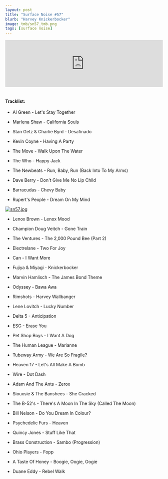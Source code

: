 ```yaml
---
layout: post
title: "Surface Noise #57"
blurb: "Harvey Knickerbocker"
image: tmb/sn57_tmb.png
tags: [surface noise]
---
```



<iframe scrolling="no" id="hearthis_at_track_3061012" width="100%" height="150" src="https://hearthis.at/embed/3061012/transparent_black/?hcolor=&color=&style=2&block_size=2&block_space=1&background=1&waveform=0&cover=0&autoplay=0&css=" frameborder="0" allowtransparency allow="autoplay"><p>Listen to <a href="https://hearthis.at/zerocc/2019-05-0220h59m40s/" target="_blank">Surface Noise #57 (2/5/19)</a> <span>by</span><a href="https://hearthis.at/zerocc/" target="_blank" >Zero</a> <span>on</span> <a href="https://hearthis.at/" target="_blank">hearthis.at</a></p></iframe>
&nbsp;

#### Tracklist:

- Al Green - Let's Stay Together
- Marlena Shaw - California Souls
- Stan Getz & Charlie Byrd - Desafinado

- Kevin Coyne - Having A Party
- The Move - Walk Upon The Water
- The Who - Happy Jack

- The Newbeats - Run, Baby, Run (Back Into To My Arms)
- Dave Berry - Don't Give Me No Lip Child
- Barracudas - Chevy Baby
- Rupert's People - Dream On My Mind

[![sn57.jpg](https://i.postimg.cc/52Xc74Kc/sn57.jpg)](https://postimg.cc/181Y4QZM)

- Lenox Brown - Lenox Mood
- Champion Doug Veitch - Gone Train
- The Ventures - The 2,000 Pound Bee (Part 2)

- Electrelane - Two For Joy
- Can - I Want More
- Fujiya & Miyagi - Knickerbocker

- Marvin Hamlisch - The James Bond Theme
- Odyssey - Bawa Awa
- Rimshots - Harvey Wallbanger

- Lene Lovitch - Lucky Number
- Delta 5 - Anticipation
- ESG - Erase You

- Pet Shop Boys - I Want A Dog
- The Human League - Marianne
- Tubeway Army - We Are So Fragile?
- Heaven 17 - Let's All Make A Bomb

- Wire - Dot Dash
- Adam And The Ants - Zerox
- Siouxsie & The Banshees - She Cracked

- The B-52's - There's A Moon In The Sky (Called The Moon)
- Bill Nelson - Do You Dream In Colour?
- Psychedelic Furs - Heaven

- Quincy Jones - Stuff Like That
- Brass Construction - Sambo (Progression)
- Ohio Players - Fopp
- A Taste Of Honey - Boogie, Oogie, Oogie

- Duane Eddy - Rebel Walk
![]()